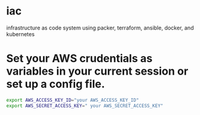 # iac
infrastructure as code system using packer, terraform, ansible, docker, and kubernetes

# Set your AWS crudentials as variables in your current session or set up a config file.
```bash
export AWS_ACCESS_KEY_ID="your AWS_ACCESS_KEY_ID"
export AWS_SECRET_ACCESS_KEY=" your AWS_SECRET_ACCESS_KEY"
```
